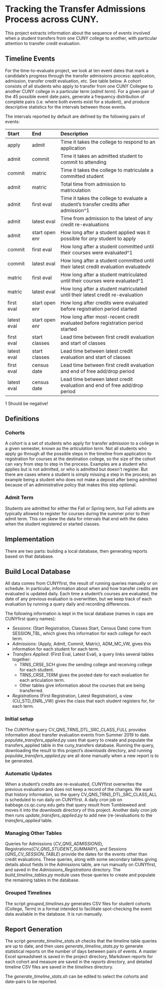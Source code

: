 # Tracking the Transfer Admissions Process across CUNY.

This project extracts information about the sequence of events involved when a student transfers
from one CUNY college to another, with particular attention to transfer credit evaluation.

## Timeline Events

For the time-to-evaluate project, we look at ten event dates that mark a candidate’s progress through the transfer admissions process: application, admission, transfer credit evaluation, etc. See table below. A cohort consists of all students who apply to transfer from one CUNY Collegee to another CUNY college in a particular term (*admit term*). For a given pair of the 45 possible event date pairs, generate a frequency distribution of complete pairs (i.e. where both events exist for a student), and produce descriptive statistics for the intervals between those events.

The intervals reported by default are defined by the following pairs of events:

| Start | End | Description |
| :---- | :-- | :---------- |
| apply | admit | Time it takes the college to respond to an application |
| admit | commit | Time it takes an admitted student to commit to attending |
| commit | matric | Time it takes the college to matriculate a committed student |
| admit | matric | Total time from admission to matriculation |
| admit | first eval | Time it takes the college to evaluate a student’s transfer credits after admission^1 |
| admit | latest eval | Time from admission to the latest of any credit re-evaluations
| admit | start open enr | How long after a student applied was it possible for _any_ student to apply |
| commit | first eval | How long after a student committed until their courses were evaluated^1 |
| commit | latest eval | How long after a student committed until their latest credit evaluation evaluatedv
| matric | first eval | How long after a student matriculated until their courses were evaluated^1 |
| matric | latest eval | How long after a student matriculated until their latest credit re-evaluation |
| first eval | start open enr | How long after credits were evaluated before registration period started |
| latest eval | start open enr | How long after most-recent credit evaluated before registration period started |
| first eval | start classes | Lead time between first credit evaluation and start of classes |
| latest eval | start classes | Lead time between latest credit evaluation and start of classes |
| first eval | census date | Lead time between first credit evaluation and end of free add/drop period |
| latest eval | census date | Lead time between latest credit evaluation and end of free add/drop period |

1 Should be negative!

## Definitions

### Cohorts

A _cohort_ is a set of students who apply for transfer admission to a college in a given semester, known as the *articulation term*. Not all students who apply go through all the possible steps in the timeline from application to registration for courses at the destination college, so the size of the cohort can vary from step to step in the process. Examples are a student who applies but is not admitted, or who is admitted but doesn't register. But there are cases where a student is simply missing a step in the process; an example being a student who does not make a deposit after being admitted because of an administrative policy that makes this step optional.

### Admit Term

Students are admitted for either the Fall or Spring term, but Fall admits are typically allowed to register for courses during the summer prior to their admit term. This can skew the data for intervals that end with the dates when the student registered or started classes.

## Implementation
There are two parts: building a local database, then generating reports based on that database.

## Build Local Database

All data comes from CUNYfirst, the result of running queries manually or on schedule. In particular, information about when and how transfer credits are evaluated is updated daily. Each time a student’s courses are evaluated, the date of any previous evaluation is overwritten, but we keep track of each evaluation by running a query daily and recording differences.

The following information is kept in the local database (names in caps are CUNYfirst query names):

- *Sessions*: (Start Registration, Classes Start, Census Date) come from SESSION\_TBL, which gives this information for each college for each term.
- *Admissions*: (Apply, Admit, Commit, Matric), ADM\_MC\_VW, gives this information for each student for each term.
- *Transfers Applied*: (First Eval, Latest Eval), a query links several tables together:
    - TRNS\_CRSE\_SCH gives the sending college and receiving college for each student.
    - TRNS\_CRSE\_TERM gives the posted date for each evaluation for each articulation term.
    - Other tables give information about the courses that are being transferred.
- *Registrations* (First Registration, Latest Registration), a view (CU\_STD\_ENRL\_VW) gives the class that each student registers for, for each term.

### Initial setup

The CUNYfirst query CV\_QNS\_TRNS\_DTL\_SRC\_CLASS\_FULL provides information about transfer
evaluation events from Summer 2019 to date. _populate\_transfers\_applied.py_ uses that query to
create and populate the transfers\_applied table in the cuny\_transfers database. Running the query, downloading the result to this project’s _downloads_ directory, and running
_populate\_transfers\_applied.py_ are all done manually when a new report is to be generated.

### Automatic Updates

When a student’s credits are re-evaluated, CUNYfirst overwrites the previous evaluation and does not keep a record of the changes. We want that history information, so the query
CV\_QNS\_TRNS\_DTL\_SRC\_CLASS\_ALL is scheduled to run daily on CUNYfirst. A daily _cron_ job on
babbage.cs.qc.cuny.edu gets that query result from Tumbleweed and moves it into the _downloads_
directory of this project. Another daily _cron_ job then runs _update\_transfers\_applied.py_ to add new (re-)evaluations to the _transfers\_applied_ table.

### Managing Other Tables

Queries for Admissions (_CV\_QNS\_ADMISSIONS_), Registrations(_CV\_QNS\_STUDENT\_SUMMARY_), and
Sessions (_QNS\_CV\_SESSION\_TABLE_) provide the dates for the events other than credit evaluations.
These queries, along with some secondary tables giving details about fields in the Admissions
table, are run manually on CUNYfirst, and saved in the _Admissions\_Registrations_ directory. The
_build\_timeline\_tables.py_ module uses those queries to create and populate the remaining tables
in the database.

### Grouped Timelines

The script _grouped\_timelines.py_ generates CSV files for student cohorts (College, Term) in a
format intended to facilitate spot-checking the event data available in the database. It is run
manually.

## Report Generation

The script _generate\_timeline\_stats.sh_ checks that the timeline table queries are up to date,
and then uses _generate\_timeline\_stats.py_ to generate statistical reports on the number of days
between pairs of events. A master Excel spreadsheet is saved in the project directory, Markdown
reports for each cohort and measure are saved in the _reports_ directory, and detailed timeline CSV
files are saved in the _timelines_ directory.

The _generate\_timeline\_stats.sh_ can be edited to select the cohorts and date-pairs to be
reported.
